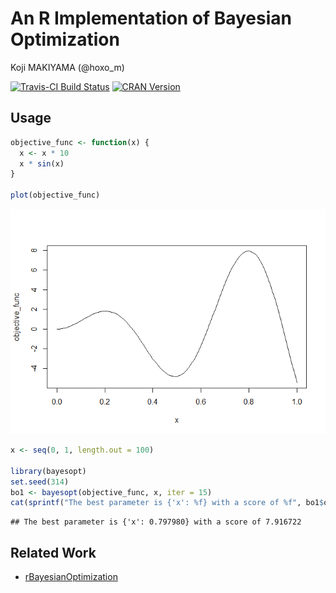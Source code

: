 # An R Implementation of Bayesian Optimization
Koji MAKIYAMA (@hoxo_m)  



[![Travis-CI Build Status](https://travis-ci.org/hoxo-m/bayesopt.svg?branch=master)](https://travis-ci.org/hoxo-m/bayesopt)
[![CRAN Version](http://www.r-pkg.org/badges/version/bayesopt)](http://cran.rstudio.com/web/packages/bayesopt)

## Usage


```r
objective_func <- function(x) {
  x <- x * 10
  x * sin(x)
}

plot(objective_func)
```

![](README_files/figure-html/unnamed-chunk-1-1.png)<!-- -->


```r
x <- seq(0, 1, length.out = 100)

library(bayesopt)
set.seed(314)
bo1 <- bayesopt(objective_func, x, iter = 15)
cat(sprintf("The best parameter is {'x': %f} with a score of %f", bo1$opt_x, bo1$opt_y))
```

```
## The best parameter is {'x': 0.797980} with a score of 7.916722
```

## Related Work

- [rBayesianOptimization](https://cran.r-project.org/web/packages/rBayesianOptimization/index.html)

